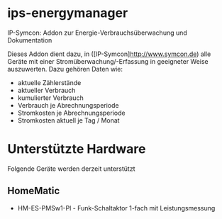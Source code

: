 # ips-energymanager
IP-Symcon: Addon zur Energie-Verbrauchsüberwachung und Dokumentation

Dieses Addon dient dazu, in ([IP-Symcon]http://www.symcon.de) alle Geräte mit einer Stromüberwachung/-Erfassung in geeigneter Weise auszuwerten.
Dazu gehören Daten wie: 

* aktuelle Zählerstände
* aktueller Verbrauch
* kumulierter Verbrauch
* Verbrauch je Abrechnungsperiode
* Stromkosten je Abrechnungsperiode
* Stromkosten aktuell je Tag / Monat

# Unterstützte Hardware
Folgende Geräte werden derzeit unterstützt
## HomeMatic
* HM-ES-PMSw1-Pl - Funk-Schaltaktor 1-fach mit Leistungsmessung
